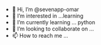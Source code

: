- 👋 Hi, I’m @sevenapp-omar
- 👀 I’m interested in ...learning
- 🌱 I’m currently learning ... python
- 💞️ I’m looking to collaborate on ...
- 📫 How to reach me ...

<!---
sevenapp-omar/sevenapp-omar is a ✨ special ✨ repository because its `README.md` (this file) appears on your GitHub profile.
You can click the Preview link to take a look at your changes.
--->
